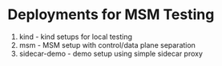 # Deployments for MSM Testing

1. kind - kind setups for local testing
2. msm - MSM setup with control/data plane separation
3. sidecar-demo - demo setup using simple sidecar proxy


